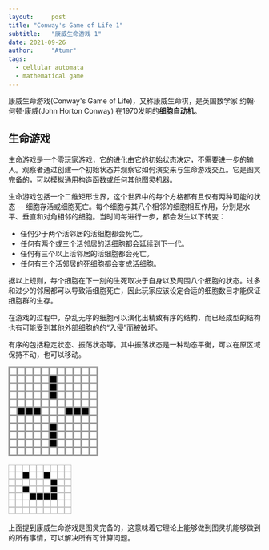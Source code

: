 ```yaml
---
layout:     post
title: "Conway's Game of Life 1"
subtitle:   "康威生命游戏 1"
date: 2021-09-26
author:     "Atumr"
tags:
  - cellular automata
  - mathematical game
---
```



康威生命游戏(Conway's Game of Life)，又称康威生命棋，是英国数学家 约翰·何顿·康威(John Horton Conway) 在1970发明的**细胞自动机**。  

## 生命游戏

生命游戏是一个零玩家游戏，它的进化由它的初始状态决定，不需要进一步的输入。观察者通过创建一个初始状态并观察它如何演变来与生命游戏交互。它是图灵完备的，可以模拟通用构造函数或任何其他图灵机器。  

生命游戏包括一个二维矩形世界，这个世界中的每个方格都有且仅有两种可能的状态 -- 细胞存活或细胞死亡。每个细胞与其八个相邻的细胞相互作用，分别是水平、垂直和对角相邻的细胞。当时间每进行一步，都会发生以下转变：  
- 任何少于两个活邻居的活细胞都会死亡。
- 任何有两个或三个活邻居的活细胞都会延续到下一代。
- 任何有三个以上活邻居的活细胞都会死亡。
- 任何有三个活邻居的死细胞都会变成活细胞。

据以上规则，每个细胞在下一刻的生死取决于自身以及周围八个细胞的状态。过多和过少的邻居都可以导致活细胞死亡，因此玩家应该设定合适的细胞数目才能保证细胞群的生存。

在游戏的过程中，杂乱无序的细胞可以演化出精致有序的结构，而已经成型的结构也有可能受到其他外部细胞的的“入侵”而被破坏。

有序的包括稳定状态、振荡状态等。其中振荡状态是一种动态平衡，可以在原区域保持不动，也可以移动。

![振荡状态](../images/180px-TrafficLight.gif "振荡状态")

![会移动的振荡状态](../images/Game_of_life_animated_LWSS.gif "会移动的振荡状态")

上面提到康威生命游戏是图灵完备的，这意味着它理论上能够做到图灵机能够做到的所有事情，可以解决所有可计算问题。

